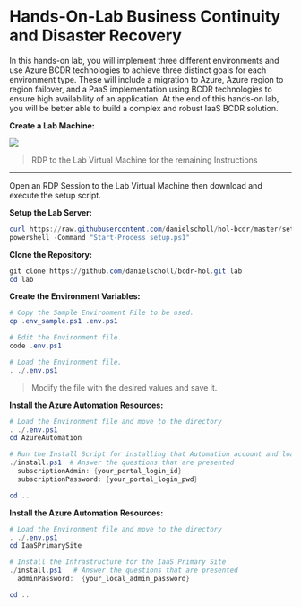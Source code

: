 # Hands-On-Lab Business Continuity and Disaster Recovery

In this hands-on lab, you will implement three different environments and use Azure BCDR technologies to achieve three distinct goals for each environment type. These will include a migration to Azure, Azure region to region failover, and a PaaS implementation using BCDR technologies to ensure high availability of an application.
At the end of this hands-on lab, you will be better able to build a complex and robust IaaS BCDR solution.

__Create a Lab Machine:__

<a href="https://portal.azure.com/#create/Microsoft.Template/uri/https%3A%2F%2Fraw.githubusercontent.com%2Fdanielscholl%2Fhol-bcdr%2Fmaster%2Fazuredeploy.json" target="_blank">
    <img src="http://azuredeploy.net/deploybutton.png"/>
</a>

> RDP to the Lab Virtual Machine for the remaining Instructions

---------------------------------------------------------------

Open an RDP Session to the Lab Virtual Machine then download and execute the setup script.

__Setup the Lab Server:__

```powershell
curl https://raw.githubusercontent.com/danielscholl/hol-bcdr/master/setup.ps1 -o setup.ps1
powershell -Command "Start-Process setup.ps1"
```


__Clone the Repository:__

```powershell
git clone https://github.com/danielscholl/bcdr-hol.git lab
cd lab
```

__Create the Environment Variables:__

```powershell
# Copy the Sample Environment File to be used.
cp .env_sample.ps1 .env.ps1

# Edit the Environment file.
code .env.ps1

# Load the Environment file.
. ./.env.ps1
```

> Modify the file with the desired values and save it.

__Install the Azure Automation Resources:__

```powershell
# Load the Environment file and move to the directory
. ./.env.ps1 
cd AzureAutomation

# Run the Install Script for installing that Automation account and load the artifiacts.
./install.ps1  # Answer the questions that are presented
  subscriptionAdmin: {your_portal_login_id}
  subscriptionPassword: {your_portal_login_pwd}

cd ..
```

__Install the Azure Automation Resources:__

```powershell
# Load the Environment file and move to the directory
. ./.env.ps1 
cd IaaSPrimarySite

# Install the Infrastructure for the IaaS Primary Site
./install.ps1   # Answer the questions that are presented
  adminPassword:  {your_local_admin_password}

cd ..
```
